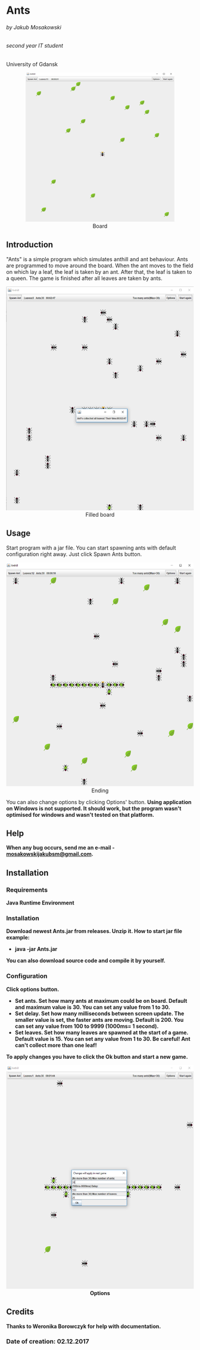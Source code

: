 # Ants
###### by Jakub Mosakowski
###### second year IT student 
 University of Gdansk
 <p align="center">
<a href="url"><img src="https://github.com/JakubMosakowski/Ants/blob/master/Img/4.png" height="400" width="400" ></a>
<br/> Board
</p>

## Introduction

"Ants" is a simple program which simulates anthill and ant behaviour. Ants are programmed to move around the board. When the ant moves to the field on which lay a leaf, the leaf is taken by an ant. After that, the leaf is taken to a queen. The game is finished after all leaves are taken by ants.
<p align="center">
<a href="url"><img src="https://github.com/JakubMosakowski/Ants/blob/master/Img/3.png" height="600" width="600" ></a>
 <br/> Filled board
</p>

## Usage
Start program with a jar file. You can start spawning ants with default configuration right away. Just click Spawn Ants button.
<p align="center">
<a href="url"><img src="https://github.com/JakubMosakowski/Ants/blob/master/Img/1.png" height="600" width="600" ></a>
<br/> Ending
</p>
You can also change options by clicking Options' button.
<b/>Using application on Windows is not supported. It should work, but the program wasn't optimised for windows and wasn't tested on that platform.

## Help
When any bug occurs, send me an e-mail - mosakowskijakubsm@gmail.com.

## Installation
### Requirements
Java Runtime Environment
### Installation
Download newest Ants.jar from releases. Unzip it.
How to start jar file example:
- java -jar Ants.jar

You can also download source code and compile it by yourself.
### Configuration
Click options button.
- Set ants. 
Set how many ants at maximum could be on board. Default and maximum value is 30. You can set any value from 1 to 30. 
- Set delay.
Set how many milliseconds between screen update. The smaller value is set, the faster ants are moving. Default is 200. You can set any value from 100 to 9999 (1000ms= 1 second).
- Set leaves.
Set how many leaves are spawned at the start of a game. Default value is 15. You can set any value from 1 to 30. 
Be careful! Ant can't collect more than one leaf!

To apply changes you have to click the Ok button and start a new game.
<p align="center">
<a href="url"><img src="https://github.com/JakubMosakowski/Ants/blob/master/Img/2.png" height="600" width="600" ></a>
 <br/> Options
</p>


## Credits
Thanks to Weronika Borowczyk for help with documentation.

### Date of creation: 02.12.2017
